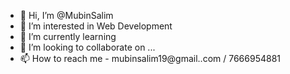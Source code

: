 - 👋 Hi, I’m @MubinSalim
- 👀 I’m interested in Web Development
- 🌱 I’m currently learning 
- 💞️ I’m looking to collaborate on ...
- 📫 How to reach me - mubinsalim19@gmail..com / 7666954881

<!---
Mubin19/Mubin19 is a ✨ special ✨ repository because its `README.md` (this file) appears on your GitHub profile.
You can click the Preview link to take a look at your changes.
--->
